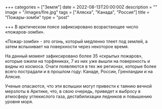 +++
categories = ["Земля"]
date = 2022-08-13T20:00:00Z
description = ""
image = "/images/fire.jpg"
tags = ["Аляска", "Канада", "Россия"]
title = "Пожары-зомби"
type = "post"

+++
В арктическом поясе зафиксировано возрастающее число «пожаров-зомби».  
  
«Пожар-зомби» - это огонь, который медленно тлеет под землей, а затем вспыхивает на поверхности через некоторое время.  
  
На данный момент зафиксировано более 35 «скрытых пожаров», которые ожили на торфяниках, 7 из них уже вышли на поверхность и видны из космоса. Очаги появляются в тех же регионах, которые более всего пострадали и в прошлом году: Канаде, России, Гренландии и на Аляске.  
  
Ученые опасаются, что эти вспышки могут привести к таянию вечной мерзлоты в Арктике, что, в свою очередь, приведет к выбросу в атмосферу углекислого газа, дестабилизации ледников и повышению уровня моря.